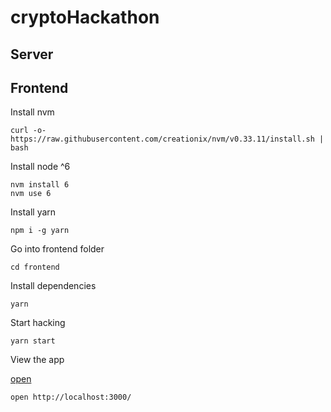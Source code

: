 # cryptoHackathon


## Server


## Frontend

Install nvm
```
curl -o- https://raw.githubusercontent.com/creationix/nvm/v0.33.11/install.sh | bash
```

Install node ^6
```
nvm install 6
nvm use 6
```

Install yarn 
```
npm i -g yarn
```

Go into frontend folder
```
cd frontend
```

Install dependencies
```
yarn
```

Start hacking
```
yarn start
```

View the app

[open](http://localhost:3000/)

```
open http://localhost:3000/
```
